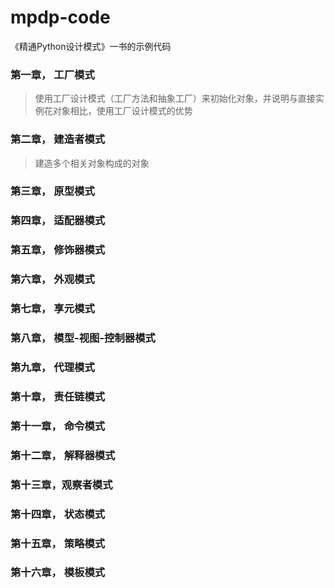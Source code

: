 # mpdp-code
《精通Python设计模式》一书的示例代码
  
### 第一章， 工厂模式   
  >  使用工厂设计模式（工厂方法和抽象工厂）来初始化对象，并说明与直接实例花对象相比，使用工厂设计模式的优势

### 第二章， 建造者模式
  >  建造多个相关对象构成的对象

### 第三章， 原型模式

### 第四章， 适配器模式

### 第五章， 修饰器模式

### 第六章， 外观模式

### 第七章， 享元模式

### 第八章， 模型-视图-控制器模式

### 第九章， 代理模式

### 第十章， 责任链模式

### 第十一章， 命令模式

### 第十二章， 解释器模式

### 第十三章，观察者模式

### 第十四章， 状态模式

### 第十五章， 策略模式

### 第十六章， 模板模式
